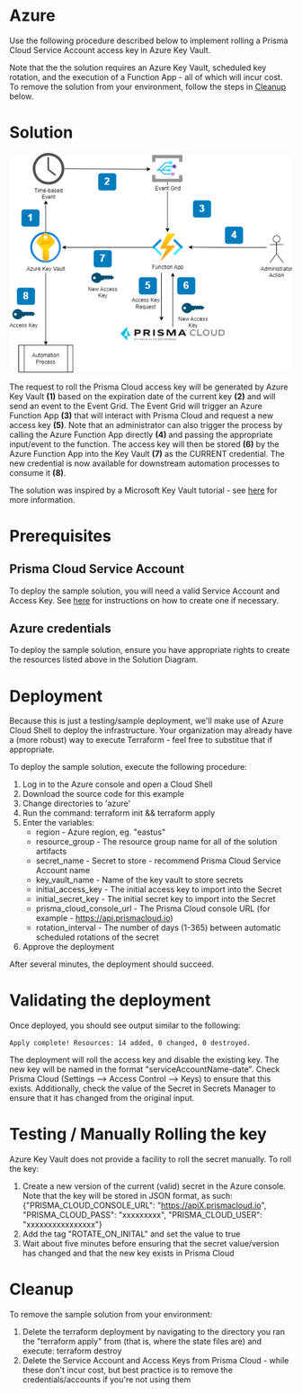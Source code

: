 # Azure 

Use the following procedure described below to implement rolling a Prisma Cloud Service Account access key in Azure Key Vault.

Note that the the solution requires an Azure Key Vault, scheduled key rotation, and the execution of a Function App - all of which will incur cost.  To remove the solution from your environment, follow the steps in [Cleanup](./README.md#cleanup) below.

# Solution
![Azure Example Solution](../images/access_key_blog-azure.png?raw=true "Azure Example Solution")

The request to roll the Prisma Cloud access key will be generated by Azure Key Vault **(1)** based on the expiration date of the current key **(2)** and will send an event to the Event Grid. The Event Grid will trigger an Azure Function App **(3)** that will interact with Prisma Cloud and request a new access key **(5)**. Note that an administrator can also trigger the process by calling the Azure Function App directly **(4)** and passing the appropriate input/event to the function. The access key will then be stored **(6)** by the Azure Function App into the Key Vault **(7)** as the CURRENT credential. The new credential is now available for downstream automation processes to consume it **(8)**.

The solution was inspired by a Microsoft Key Vault tutorial - see [here](https://learn.microsoft.com/en-us/azure/key-vault/secrets/tutorial-rotation) for more information.

# Prerequisites
## Prisma Cloud Service Account
To deploy the sample solution, you will need a valid Service Account and Access Key. See [here](../README.md#prerequisites) for instructions on how to create one if necessary.

## Azure credentials
To deploy the sample solution, ensure you have appropriate rights to create the resources listed above in the Solution Diagram.

# Deployment
Because this is just a testing/sample deployment, we'll make use of Azure Cloud Shell to deploy the infrastructure. Your organization may already have a (more robust) way to execute Terraform - feel free to substitue that if appropriate. 

To deploy the sample solution, execute the following procedure:
1. Log in to the Azure console and open a Cloud Shell
2. Download the source code for this example
3. Change directories to 'azure'
4. Run the command: terraform init && terraform apply
5. Enter the variables:
   - region - Azure region, eg. "eastus"
   - resource_group - The resource group name for all of the solution artifacts
   - secret_name - Secret to store - recommend Prisma Cloud Service Account name
   - key_vault_name - Name of the key vault to store secrets
   - initial_access_key - The initial access key to import into the Secret
   - initial_secret_key - The initial secret key to import into the Secret
   - prisma_cloud_console_url - The Prisma Cloud console URL (for example - https://api.prismacloud.io)
   - rotation_interval - The number of days (1-365) between automatic scheduled rotations of the secret
6. Approve the deployment

After several minutes, the deployment should succeed.

# Validating the deployment
Once deployed, you should see output similar to the following:
```
Apply complete! Resources: 14 added, 0 changed, 0 destroyed.
```

The deployment will roll the access key and disable the existing key. The new key will be named in the format "serviceAccountName-date".  Check Prisma Cloud (Settings --> Access Control --> Keys) to ensure that this exists. Additionally, check the value of the Secret in Secrets Manager to ensure that it has changed from the original input.

# Testing / Manually Rolling the key
Azure Key Vault does not provide a facility to roll the secret manually.  To roll the key:

1. Create a new version of the current (valid) secret in the Azure console. Note that the key will be stored in JSON format, as such:
   {"PRISMA_CLOUD_CONSOLE_URL": "https://apiX.prismacloud.io", "PRISMA_CLOUD_PASS": "xxxxxxxxx", "PRISMA_CLOUD_USER": "xxxxxxxxxxxxxxxx"}
2. Add the tag "ROTATE_ON_INITAL" and set the value to true
3. Wait about five minutes before ensuring that the secret value/version has changed and that the new key exists in Prisma Cloud

# Cleanup
To remove the sample solution from your environment:
1. Delete the terraform deployment by navigating to the directory you ran the "terraform apply" from (that is, where the state files are) and execute: terraform destroy
2. Delete the Service Account and Access Keys from Prisma Cloud - while these don't incur cost, but best practice is to remove the credentials/accounts if you're not using them



